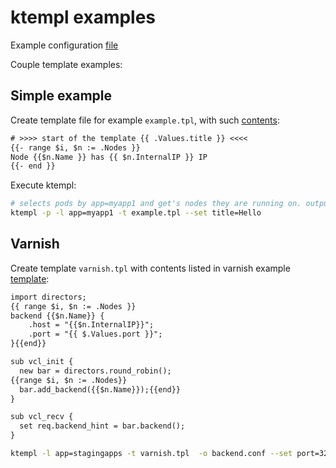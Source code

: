# ktempl examples

Example configuration [file](./config.yaml)

Couple template examples:

## Simple example

Create template file for example `example.tpl`, with such [contents](./example.tpl):

```txt
# >>>> start of the template {{ .Values.title }} <<<<
{{- range $i, $n := .Nodes }}
Node {{$n.Name }} has {{ $n.InternalIP }} IP
{{- end }}
```

Execute ktempl:

```sh
# selects pods by app=myapp1 and get's nodes they are running on. outputs to stdout.
ktempl -p -l app=myapp1 -t example.tpl --set title=Hello
```

## Varnish

Create template `varnish.tpl` with contents listed in varnish example [template](./varnish.tpl):

```txt
import directors;
{{ range $i, $n := .Nodes }}
backend {{$n.Name}} {
    .host = "{{$n.InternalIP}}";
    .port = "{{ $.Values.port }}";
}{{end}}

sub vcl_init {
  new bar = directors.round_robin();
{{range $i, $n := .Nodes}}
  bar.add_backend({{$n.Name}});{{end}}
}

sub vcl_recv {
  set req.backend_hint = bar.backend();
}
```

```sh
ktempl -l app=stagingapps -t varnish.tpl  -o backend.conf --set port=32456 --exec="systemctl reload varnishd"
```
